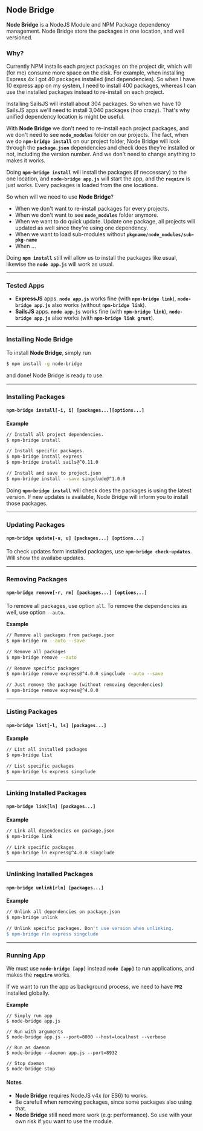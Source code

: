 ## **Node Bridge**
**Node Bridge** is a NodeJS Module and NPM Package dependency management. Node Bridge store the packages in one location, and well versioned.

### **Why?**

Currently NPM installs each project packages on the project dir, which will (for me) consume more space on the disk.
For example, when installing Express 4x I got 40 packages installed (incl dependencies). So when I have 10 express app on my 
system, I need to install 400 packages, whereas I can use the installed packages instead to re-install on each project.

Installing SailsJS will install about 304 packages. So when we have 10 SailsJS apps we'll need to install 3,040 packages (hoo crazy).
That's why unified dependency location is might be useful.

With **Node Bridge** we don't need to re-install each project packages, and we don't need to see **`node_modules`** folder on our projects.
The fact, when we do **`npm-bridge install`** on our project folder, Node Bridge will look through the **`package.json`** dependencies and
check does they're installed or not, including the version number. And we don't need to change anything to makes it works.

Doing **`npm-bridge install`** will install the packages (if neccessary) to the one location, and **`node-bridge app.js`** will start
the app, and the **`require`** is just works. Every packages is loaded from the one locations.

So when will we need to use **Node Bridge**?

- When we don't want to re-install packages for every projects.
- When we don't want to see **`node_modules`** folder anymore.
- When we want to do quick update. Update one package, all projects will updated as well since they're using one dependency.
- When we want to load sub-modules without **`pkgname/node_modules/sub-pkg-name`**
- When ...

Doing **`npm install`** still will allow us to install the packages like usual, likewise the **`node app.js`** will work as usual.

***
### **Tested Apps**

- **ExpressJS** apps. **`node app.js`** works fine (with **`npm-bridge link`**), **`node-bridge app.js`** also works (without **`npm-bridge link`**).
- **SailsJS** apps. **`node app.js`** works fine (with **`npm-bridge link`**), **`node-bridge app.js`** also works (with **`npm-bridge link grunt`**).

***
### **Installing Node Bridge**

To install **Node Bridge**, simply run
```bash
$ npm install -g node-bridge
```

and done! Node Bridge is ready to use.

***
### **Installing Packages**

#### **`npm-bridge install[-i, i] [packages...][options...]`**

**Example**
```bash
// Install all project dependencies.
$ npm-bridge install

// Install specific packages.
$ npm-bridge install express
$ npm-bridge install sails@^0.11.0

// Install and save to project.json
$ npm-bridge install --save singclude@^1.0.0

```

Doing **`npm-bridge install`** will check does the packages is using the latest version. If new updates is available, Node Bridge will inform
you to install those packages.

***
### **Updating Packages**

#### **`npm-bridge update[-u, u] [packages...] [options...]`**

To check updates form installed packages, use **`npm-bridge check-updates`**. Will show the availabe updates.

***
### **Removing Packages**

#### **`npm-bridge remove[-r, rm] [packages...] [options...]`**

To remove all packages, use option `all`. To remove the dependencies as well, use option `--auto`.

**Example**
```bash
// Remove all packages from package.json
$ npm-bridge rm --auto --save

// Remove all packages
$ npm-bridge remove --auto

// Remove specific packages
$ npm-bridge remove express@^4.0.0 singclude --auto --save

// Just remove the package (without removing dependencies)
$ npm-bridge remove express@^4.0.0
```

***
### **Listing Packages**

#### **`npm-bridge list[-l, ls] [packages...]`**

**Example**
```bash
// List all installed packages
$ npm-bridge list

// List specific packages
$ npm-bridge ls express singclude
```

***
### **Linking Installed Packages**

#### **`npm-bridge link[ln] [packages...]`**

**Example**
```bash
// Link all dependencies on package.json
$ npm-bridge link

// Link specific packages
$ npm-bridge ln express@^4.0.0 singclude
```

***
### **Unlinking Installed Packages**

#### **`npm-bridge unlink[rln] [packages...]`**

**Example**
```bash
// Unlink all dependencies on package.json
$ npm-bridge unlink

// Unlink specific packages. Don't use version when unlinking.
$ npm-bridge rln express singclude
```

***
### **Running App**

We must use **`node-bridge [app]`** instead **`node [app]`** to run applications, and makes the **`require`** works.

If we want to run the app as background process, we need to have **`PM2`** installed globally.

**Example**
```
// Simply run app
$ node-bridge app.js

// Run with arguments
$ node-bridge app.js --port=8000 --host=localhost --verbose

// Run as daemon
$ node-bridge --daemon app.js --port=8932

// Stop daemon
$ node-bridge stop
```

#### **Notes**

* **Node Bridge** requires NodeJS v4x (or ES6) to works.
* Be carefull when removing packages, since some packages also using that.
* **Node Bridge** still need more work (e.g: performance). So use with your own risk if you want to use the module.